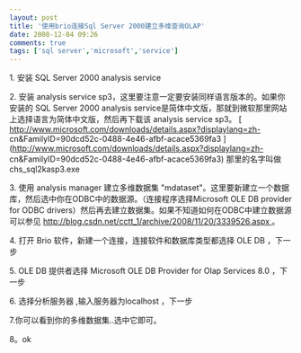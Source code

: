 ```yaml
---
layout: post
title: '使用brio连接Sql Server 2000建立多维查询OLAP'
date: 2008-12-04 09:26
comments: true
tags: ['sql server','microsoft','service']
---
```


1\.  安装  SQL Server 2000 analysis service

2\.  安装  analysis service sp3，这里要注意一定要安装同样语言版本的。如果你安装的  SQL Server 2000
analysis service是简体中文版，那就到微软那里网站上选择语言为简体中文版，然后再下载该  analysis service sp3。 [
http://www.microsoft.com/downloads/details.aspx?displaylang=zh-
cn&FamilyID=90dcd52c-0488-4e46-afbf-acace5369fa3
](http://www.microsoft.com/downloads/details.aspx?displaylang=zh-
cn&FamilyID=90dcd52c-0488-4e46-afbf-acace5369fa3) 那里的名字叫做chs_sql2kasp3.exe

3\.  使用  analysis manager  建立多维数据集
"mdataset"。这里要新建立一个数据库，然后选中你在ODBC中的数据源。（连接程序选择Microsoft OLE DB provider for
ODBC drivers）然后再去建立数据集。如果不知道如何在ODBC中建立数据源可以参见 [
http://blog.csdn.net/cctt_1/archive/2008/11/20/3339526.aspx
](http://blog.csdn.net/cctt_1/archive/2008/11/20/3339526.aspx) 。

4\.  打开  Brio  软件，新建一个连接，连接软件和数据库类型都选择  OLE DB  ，下一步

5\.  OLE DB  提供者选择  Microsoft OLE DB Provider for Olap Services 8.0  ，下一步

6\.  选择分析服务器  ,输入服务器为localhost  ，下一步

7.你可以看到你的多维数据集..选中它即可。

8。ok

